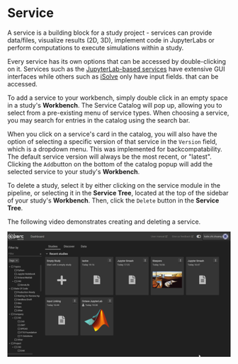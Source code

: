 # Service

A service is a building block for a study project - services can provide data/files, visualize results (2D, 3D), implement code in JupyterLabs or perform computations to execute simulations within a study. 

Every service has its own options that can be accessed by double-clicking on it. Services such as the [JupyterLab-based services](Studies/Services/JupyterLab/JupyterLabs.md) have extensive GUI interfaces while others such as [iSolve](Studies/Services/iSolve.md) only have input fields. that can be accessed. 

To add a service to your workbench, simply double click in an empty space in a study's **Workbench**. The Service Catalog will pop up, allowing you to select from a pre-existing menu of service types. When choosing a service, you may search for entries in the catalog using the search bar. 

When you click on a service's card in the catalog, you will also have the option of selecting a specific version of that service in the ```Version``` field, which is a dropdown menu. This was implemented for backcompatability. The default service version will always be the most recent, or "latest". Clicking the ```Add```button on the bottom of the catalog popup will add the selected service to your study's **Workbench**.

To delete a study, select it by either clicking on the service module in the pipeline, or selecting it in the **Service Tree**, located at the top of the sidebar of your study's **Workbench**. Then, click the ```Delete``` button in the **Service Tree**.

The following video demonstrates creating and deleting a service.

![createdelete](../../_media/createdeleteserve.gif)
